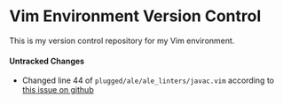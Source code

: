# Vim Environment Version Control
This is my version control repository for my Vim environment.

#### Untracked Changes
- Changed line 44 of `plugged/ale/ale_linters/javac.vim` according to
[this issue on github](https://github.com/w0rp/ale/issues/1175)
